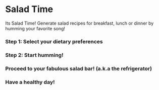 # Salad Time
<p> Its Salad Time! Generate salad recipes for breakfast, lunch or dinner by humming your favorite song! </p>
<h3>Step 1: Select your dietary preferences</h3>
<h3>Step 2: Start humming!</h3>
<h3>Proceed to your fabulous salad bar! (a.k.a the refrigerator)</h3>
<h3>Have a healthy day!</h3>
